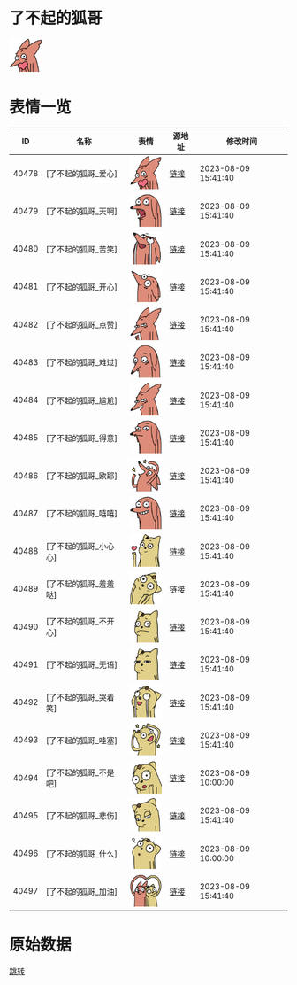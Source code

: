 # 了不起的狐哥

<img src="./cover.png" height="60" alt="cover" />

# 表情一览

|ID|名称|表情|源地址|修改时间|
|----|----|----|----|----|
|40478|[了不起的狐哥_爱心]|<img src="./pic/040478_%5B了不起的狐哥_爱心%5D.png" height="60" alt="爱心"/>|[链接](https://i0.hdslb.com/bfs/garb/9ce87d78bbd5ba906f8e94ca6967237bf6e866cb.png)|2023-08-09 15:41:40|
|40479|[了不起的狐哥_天啊]|<img src="./pic/040479_%5B了不起的狐哥_天啊%5D.png" height="60" alt="天啊"/>|[链接](https://i0.hdslb.com/bfs/garb/6370ed582b875b253375ea846e5fa90afd6a2acf.png)|2023-08-09 15:41:40|
|40480|[了不起的狐哥_苦笑]|<img src="./pic/040480_%5B了不起的狐哥_苦笑%5D.png" height="60" alt="苦笑"/>|[链接](https://i0.hdslb.com/bfs/garb/948105c043d9df93c85de77694017e06358b5036.png)|2023-08-09 15:41:40|
|40481|[了不起的狐哥_开心]|<img src="./pic/040481_%5B了不起的狐哥_开心%5D.png" height="60" alt="开心"/>|[链接](https://i0.hdslb.com/bfs/garb/19687d15737e15b1e850314027cbd5846be2f4f7.png)|2023-08-09 15:41:40|
|40482|[了不起的狐哥_点赞]|<img src="./pic/040482_%5B了不起的狐哥_点赞%5D.png" height="60" alt="点赞"/>|[链接](https://i0.hdslb.com/bfs/garb/82f3973ae69ed38c9d74751d401eff7805b9d4b0.png)|2023-08-09 15:41:40|
|40483|[了不起的狐哥_难过]|<img src="./pic/040483_%5B了不起的狐哥_难过%5D.png" height="60" alt="难过"/>|[链接](https://i0.hdslb.com/bfs/garb/33f3ee4923aa389112b0e7f4a56ec143c9bba08e.png)|2023-08-09 15:41:40|
|40484|[了不起的狐哥_尴尬]|<img src="./pic/040484_%5B了不起的狐哥_尴尬%5D.png" height="60" alt="尴尬"/>|[链接](https://i0.hdslb.com/bfs/garb/7268451326395096bd356f6fc9dc470da7fc02ce.png)|2023-08-09 15:41:40|
|40485|[了不起的狐哥_得意]|<img src="./pic/040485_%5B了不起的狐哥_得意%5D.png" height="60" alt="得意"/>|[链接](https://i0.hdslb.com/bfs/garb/c377878d44f76e09bf9fbda305ba2a3faee0fc63.png)|2023-08-09 15:41:40|
|40486|[了不起的狐哥_欧耶]|<img src="./pic/040486_%5B了不起的狐哥_欧耶%5D.png" height="60" alt="欧耶"/>|[链接](https://i0.hdslb.com/bfs/garb/559cba4d889a9c7fcd4c31cbc82c7b202d0617d0.png)|2023-08-09 15:41:40|
|40487|[了不起的狐哥_嘻嘻]|<img src="./pic/040487_%5B了不起的狐哥_嘻嘻%5D.png" height="60" alt="嘻嘻"/>|[链接](https://i0.hdslb.com/bfs/garb/6f7414a5e0270b8e0933e4a58b86579e7bd1f5c5.png)|2023-08-09 15:41:40|
|40488|[了不起的狐哥_小心心]|<img src="./pic/040488_%5B了不起的狐哥_小心心%5D.png" height="60" alt="小心心"/>|[链接](https://i0.hdslb.com/bfs/garb/2a24447d4c170c9c74331defd930b2f9eefc14f9.png)|2023-08-09 15:41:40|
|40489|[了不起的狐哥_羞羞哒]|<img src="./pic/040489_%5B了不起的狐哥_羞羞哒%5D.png" height="60" alt="羞羞哒"/>|[链接](https://i0.hdslb.com/bfs/garb/7daa4b55b98d3c5075bf01c96928735ef97c77a1.png)|2023-08-09 15:41:40|
|40490|[了不起的狐哥_不开心]|<img src="./pic/040490_%5B了不起的狐哥_不开心%5D.png" height="60" alt="不开心"/>|[链接](https://i0.hdslb.com/bfs/garb/cc610273dcc1b4a45b2785cb42ea7ca506aff060.png)|2023-08-09 15:41:40|
|40491|[了不起的狐哥_无语]|<img src="./pic/040491_%5B了不起的狐哥_无语%5D.png" height="60" alt="无语"/>|[链接](https://i0.hdslb.com/bfs/garb/1ede433125c858c6381b9c26ff4594b7dbcf3b82.png)|2023-08-09 15:41:40|
|40492|[了不起的狐哥_哭着笑]|<img src="./pic/040492_%5B了不起的狐哥_哭着笑%5D.png" height="60" alt="哭着笑"/>|[链接](https://i0.hdslb.com/bfs/garb/fd43c8820f6f2a976709209147ebfef2b78e62e2.png)|2023-08-09 15:41:40|
|40493|[了不起的狐哥_哇塞]|<img src="./pic/040493_%5B了不起的狐哥_哇塞%5D.png" height="60" alt="哇塞"/>|[链接](https://i0.hdslb.com/bfs/garb/361c00d0754b4cd5247df8156e87f0e79a15730f.png)|2023-08-09 15:41:40|
|40494|[了不起的狐哥_不是吧]|<img src="./pic/040494_%5B了不起的狐哥_不是吧%5D.png" height="60" alt="不是吧"/>|[链接](https://i0.hdslb.com/bfs/garb/135db6ec02f43c4c1146cdb4aeb16b895b6c05af.png)|2023-08-09 10:00:00|
|40495|[了不起的狐哥_悲伤]|<img src="./pic/040495_%5B了不起的狐哥_悲伤%5D.png" height="60" alt="悲伤"/>|[链接](https://i0.hdslb.com/bfs/garb/fb7ccbd438d30cf4ded54f5dee0146de85a19e0d.png)|2023-08-09 15:41:40|
|40496|[了不起的狐哥_什么]|<img src="./pic/040496_%5B了不起的狐哥_什么%5D.png" height="60" alt="什么"/>|[链接](https://i0.hdslb.com/bfs/garb/559e01d1bf126851210f83753436bedd277fc180.png)|2023-08-09 10:00:00|
|40497|[了不起的狐哥_加油]|<img src="./pic/040497_%5B了不起的狐哥_加油%5D.png" height="60" alt="加油"/>|[链接](https://i0.hdslb.com/bfs/garb/f4eb3b2551fca7b5d5a844123a963cdc21cc5a13.png)|2023-08-09 15:41:40|

# 原始数据

[跳转](./raw.json)

